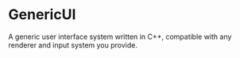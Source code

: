 # GenericUI
A generic user interface system written in C++, compatible with any renderer and input system you provide.
